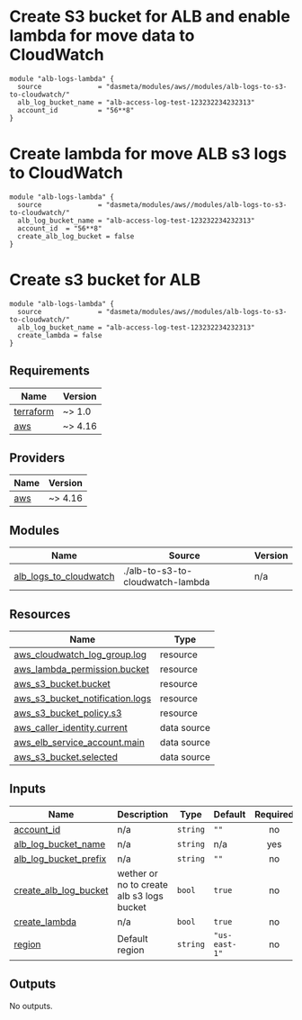 # Create S3 bucket for ALB and enable lambda for move data to CloudWatch

```
module "alb-logs-lambda" {
  source              = "dasmeta/modules/aws//modules/alb-logs-to-s3-to-cloudwatch/"
  alb_log_bucket_name = "alb-access-log-test-123232234232313"
  account_id          = "56**8"
}

```

# Create lambda for move ALB s3 logs to CloudWatch

```
module "alb-logs-lambda" {
  source              = "dasmeta/modules/aws//modules/alb-logs-to-s3-to-cloudwatch/"
  alb_log_bucket_name = "alb-access-log-test-123232234232313"
  account_id  = "56**8"
  create_alb_log_bucket = false
}
```

# Create s3 bucket for ALB

```
module "alb-logs-lambda" {
  source              = "dasmeta/modules/aws//modules/alb-logs-to-s3-to-cloudwatch/"
  alb_log_bucket_name = "alb-access-log-test-123232234232313"
  create_lambda = false
}
```

<!-- BEGINNING OF PRE-COMMIT-TERRAFORM DOCS HOOK -->

## Requirements

| Name                                                                     | Version |
| ------------------------------------------------------------------------ | ------- |
| <a name="requirement_terraform"></a> [terraform](#requirement_terraform) | ~> 1.0  |
| <a name="requirement_aws"></a> [aws](#requirement_aws)                   | ~> 4.16 |

## Providers

| Name                                             | Version |
| ------------------------------------------------ | ------- |
| <a name="provider_aws"></a> [aws](#provider_aws) | ~> 4.16 |

## Modules

| Name                                                                                                  | Source                           | Version |
| ----------------------------------------------------------------------------------------------------- | -------------------------------- | ------- |
| <a name="module_alb_logs_to_cloudwatch"></a> [alb_logs_to_cloudwatch](#module_alb_logs_to_cloudwatch) | ./alb-to-s3-to-cloudwatch-lambda | n/a     |

## Resources

| Name                                                                                                                                  | Type        |
| ------------------------------------------------------------------------------------------------------------------------------------- | ----------- |
| [aws_cloudwatch_log_group.log](https://registry.terraform.io/providers/hashicorp/aws/latest/docs/resources/cloudwatch_log_group)      | resource    |
| [aws_lambda_permission.bucket](https://registry.terraform.io/providers/hashicorp/aws/latest/docs/resources/lambda_permission)         | resource    |
| [aws_s3_bucket.bucket](https://registry.terraform.io/providers/hashicorp/aws/latest/docs/resources/s3_bucket)                         | resource    |
| [aws_s3_bucket_notification.logs](https://registry.terraform.io/providers/hashicorp/aws/latest/docs/resources/s3_bucket_notification) | resource    |
| [aws_s3_bucket_policy.s3](https://registry.terraform.io/providers/hashicorp/aws/latest/docs/resources/s3_bucket_policy)               | resource    |
| [aws_caller_identity.current](https://registry.terraform.io/providers/hashicorp/aws/latest/docs/data-sources/caller_identity)         | data source |
| [aws_elb_service_account.main](https://registry.terraform.io/providers/hashicorp/aws/latest/docs/data-sources/elb_service_account)    | data source |
| [aws_s3_bucket.selected](https://registry.terraform.io/providers/hashicorp/aws/latest/docs/data-sources/s3_bucket)                    | data source |

## Inputs

| Name                                                                                             | Description                               | Type     | Default       | Required |
| ------------------------------------------------------------------------------------------------ | ----------------------------------------- | -------- | ------------- | :------: |
| <a name="input_account_id"></a> [account_id](#input_account_id)                                  | n/a                                       | `string` | `""`          |    no    |
| <a name="input_alb_log_bucket_name"></a> [alb_log_bucket_name](#input_alb_log_bucket_name)       | n/a                                       | `string` | n/a           |   yes    |
| <a name="input_alb_log_bucket_prefix"></a> [alb_log_bucket_prefix](#input_alb_log_bucket_prefix) | n/a                                       | `string` | `""`          |    no    |
| <a name="input_create_alb_log_bucket"></a> [create_alb_log_bucket](#input_create_alb_log_bucket) | wether or no to create alb s3 logs bucket | `bool`   | `true`        |    no    |
| <a name="input_create_lambda"></a> [create_lambda](#input_create_lambda)                         | n/a                                       | `bool`   | `true`        |    no    |
| <a name="input_region"></a> [region](#input_region)                                              | Default region                            | `string` | `"us-east-1"` |    no    |

## Outputs

No outputs.

<!-- END OF PRE-COMMIT-TERRAFORM DOCS HOOK -->
